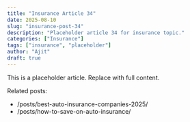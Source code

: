```yaml
---
title: "Insurance Article 34"
date: 2025-08-10
slug: "insurance-post-34"
description: "Placeholder article 34 for insurance topic."
categories: ["Insurance"]
tags: ["insurance", "placeholder"]
author: "Ajit"
draft: true
---
```


This is a placeholder article. Replace with full content.

Related posts:

- /posts/best-auto-insurance-companies-2025/
- /posts/how-to-save-on-auto-insurance/

